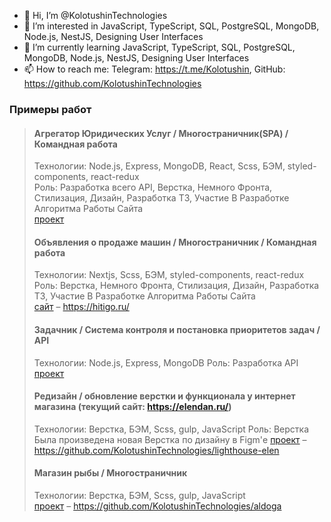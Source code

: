 - 👋 Hi, I’m @KolotushinTechnologies
- 👀 I’m interested in JavaScript, TypeScript, SQL, PostgreSQL, MongoDB, Node.js, NestJS, Designing User Interfaces
- 🌱 I’m currently learning JavaScript, TypeScript, SQL, PostgreSQL, MongoDB, Node.js, NestJS, Designing User Interfaces
- 📫 How to reach me: Telegram: https://t.me/Kolotushin, GitHub: https://github.com/KolotushinTechnologies

<!---
KolotushinTechnologies/KolotushinTechnologies is a ✨ special ✨ repository because its `README.md` (this file) appears on your GitHub profile.
You can click the Preview link to take a look at your changes.
--->

### Примеры работ

> #### Агрегатор Юридических Услуг / Многостраничник(SPA) / Командная работа
>
> Технологии: Node.js, Express, MongoDB, React, Scss, БЭМ, styled-components, react-redux  
> Роль: Разработка всего API, Верстка, Немного Фронта, Стилизация, Дизайн, Разработка ТЗ, Участие В Разработке Алгоритма Работы Сайта  
> [проект](https://github.com/KolotushinTechnologies/Legal-Service-Aggregator)
>
> #### Объявления о продаже машин / Многостраничник / Командная работа
>
> Технологии: Nextjs, Scss, БЭМ, styled-components, react-redux  
> Роль: Верстка, Немного Фронта, Стилизация, Дизайн, Разработка ТЗ, Участие В Разработке Алгоритма Работы Сайта  
> [сайт](https://hitigo.ru/) – https://hitigo.ru/
>
> #### Задачник / Система контроля и постановка приоритетов задач / API
>
> Технологии: Node.js, Express, MongoDB
> Роль: Разработка API
> [проект](https://github.com/KolotushinTechnologies/Tempo)
>
> #### Редизайн / обновление верстки и функционала у интернет магазина (текущий сайт: https://elendan.ru/)
>
> Технологии: Верстка, БЭМ, Scss, gulp, JavaScript
> Роль: Верстка
> Была произведена новая Верстка по дизайну в Figm'е
> [проект](https://github.com/KolotushinTechnologies/lighthouse-elen) – https://github.com/KolotushinTechnologies/lighthouse-elen
>
> #### Магазин рыбы / Многостраничник
>
> Технологии: Верстка, БЭМ, Scss, gulp, JavaScript  
> [проект](https://github.com/KolotushinTechnologies/aldoga) – https://github.com/KolotushinTechnologies/aldoga
